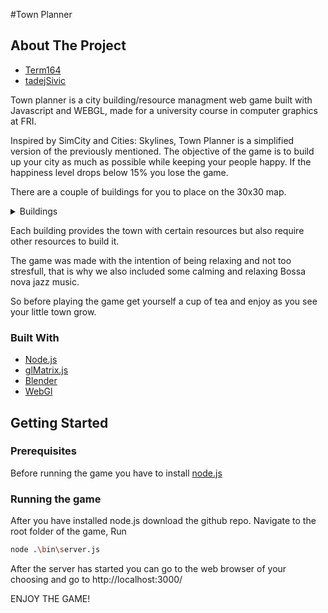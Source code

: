 #Town Planner

<!-- ABOUT THE PROJECT -->
## About The Project

* [Term164](https://github.com/Term164)
* [tadejSivic](https://github.com/tadejsivic)

Town planner is a city building/resource managment web game built with Javascript and WEBGL,
made for a university course in computer graphics at FRI.

Inspired by SimCity and Cities: Skylines, Town Planner is a simplified version of the previously mentioned.
The objective of the game is to build up your city as much as possible while keeping your people happy.
If the happiness level drops below 15% you lose the game.

There are a couple of buildings for you to place on the 30x30 map.
<!-- TABLE OF CONTENTS -->
<details>
  <summary>Buildings</summary>
  <ol>
    <li>House - 2 pop</li>
    <li>Factory - 30 goods</li>
    <li>Shop - 10 income</li>
    <li>Wind turbine - 100 energy</li>
    <li>Road</li>
    <li>Town hall</li>
  </ol>
</details>

Each building provides the town with certain resources but also require other resources to build it.

The game was made with the intention of being relaxing and not too stresfull, that is why we also included
some calming and relaxing Bossa nova jazz music.

So before playing the game get yourself a cup of tea and enjoy as you see your little town grow.

### Built With

* [Node.js](https://nodejs.org/en/)
* [glMatrix.js](https://glmatrix.net/)
* [Blender](https://www.blender.org/)
* [WebGl](https://get.webgl.org/)


<!-- GETTING STARTED -->
## Getting Started

### Prerequisites
Before running the game you have to install <a href="https://nodejs.org/en/">node.js</a>

### Running the game

After you have installed node.js download the github repo. Navigate to the root folder of the game,
Run
 ```sh 
node .\bin\server.js
```
After the server has started you can go to the web browser of your choosing and go to http://localhost:3000/

ENJOY THE GAME!
